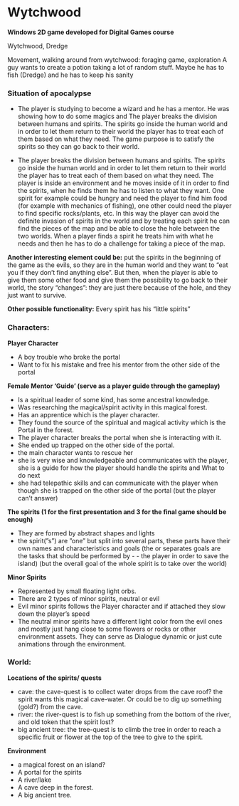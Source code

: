 # Wytchwood
**Windows 2D game developed for Digital Games course**

Wytchwood, Dredge

Movement, walking around from wytchwood: foraging game, exploration
A guy wants to create a potion  taking a lot of random stuff.
Maybe he has to fish (Dredge) and he has to keep his sanity 

### Situation of apocalypse
- The player is studying to become a wizard and he has a mentor. He was showing how to do some magics and The player breaks the division between humans and spirits. The spirits go inside the human world and in order to let them return to their world the player has to treat each of them based on what they need. 
The game purpose is to satisfy the spirits so they can go back to their world.

- The player breaks the division between humans and spirits. The spirits go inside the human world and in order to let them return to their world the player has to treat each of them based on what they need. 
The player is inside an environment and he moves inside of it in order to find the spirits, when he finds them he has to listen to what they want. One spirit for example could be hungry and need the player to find him food (for example with mechanics of fishing), one other could need the player to find specific rocks/plants, etc.
In this way the player can avoid the definite invasion of spirits in the world and by treating each spirit he can find the pieces of the map and be able to close the hole between the two worlds.
When a player finds a spirit he treats him with what he needs and then he has to do a challenge for taking a piece of the map. 

**Another interesting element could be:** put the spirits in the beginning of the game as the evils, so they are in the human world and they want to “eat you if they don’t find anything else”. But then, when the player is able to give them some other food and give them the possibility to go back to their world, the story “changes”: they are just there because of the hole, and they just want to survive.

**Other possible functionality:** Every spirit has his “little spirits” 

### **Characters:**
**Player Character**
- A boy trouble who broke the portal
- Want to fix his mistake and free his mentor from the other side of the portal

**Female Mentor ‘Guide’ (serve as a player guide through the gameplay)**
- Is a spiritual leader of some kind, has some ancestral knowledge.
- Was researching the magical/spirit activity in this magical forest.
- Has an apprentice which is the player character.
- They found the source of the spiritual and magical activity which is the Portal in the forest.
- The player character breaks the portal when she is interacting with it.
- She ended up trapped on the other side of the portal.
- the main character wants to rescue her
- she is very wise and knowledgeable and communicates with the player, she is a guide for how the player should handle the spirits and What to do next
- she had telepathic skills and can communicate with the player when though she is trapped on the other side of the portal (but the player can’t answer)

**The spirits (1 for the first presentation and 3 for the final game should be enough)**
- They are formed by abstract shapes and lights
- the spirit(”s”) are ”one” but split into several parts, these parts have their own names and characteristics and goals (the or separates goals are the tasks that should be performed by - - the player in order to save the island) (but the overall goal of the whole spirit is to take over the world)

**Minor Spirits**
- Represented by small floating light orbs.
- There are 2 types of minor spirits, neutral or evil
- Evil minor spirits follows the Player character and if attached they slow down the player’s speed
- The neutral minor spirits have a different light color from the evil ones and mostly just hang close to some flowers or rocks or other environment assets. They can serve as Dialogue dynamic or just cute animations through the environment.

### **World:**
**Locations of the spirits/ quests**
- cave: the cave-quest is to collect water drops from the cave roof? the spirit wants this magical cave-water. Or could be to dig up something (gold?) from the cave.
- river: the river-quest is to fish up something from the bottom of the river, and old token that the spirit lost?
- big ancient tree: the tree-quest is to climb the tree in order to reach a specific fruit or flower at the top of the tree to give to the spirit.

**Environment**
- a magical forest on an island?
- A portal for the spirits
- A river/lake
- A cave deep in the forest.
- A big ancient tree.


